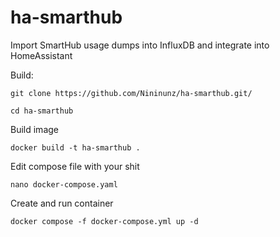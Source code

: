 # ha-smarthub
Import SmartHub usage dumps into InfluxDB and integrate into HomeAssistant

Build:
```
git clone https://github.com/Nininunz/ha-smarthub.git/
```
```
cd ha-smarthub
```

Build image
```
docker build -t ha-smarthub .
```

Edit compose file with your shit
```
nano docker-compose.yaml
```

Create and run container
```
docker compose -f docker-compose.yml up -d
```
